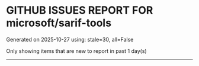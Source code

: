 
# GITHUB ISSUES REPORT FOR microsoft/sarif-tools


Generated on 2025-10-27 using: stale=30, all=False


Only showing items that are new to report in past 1 day(s)


---




















